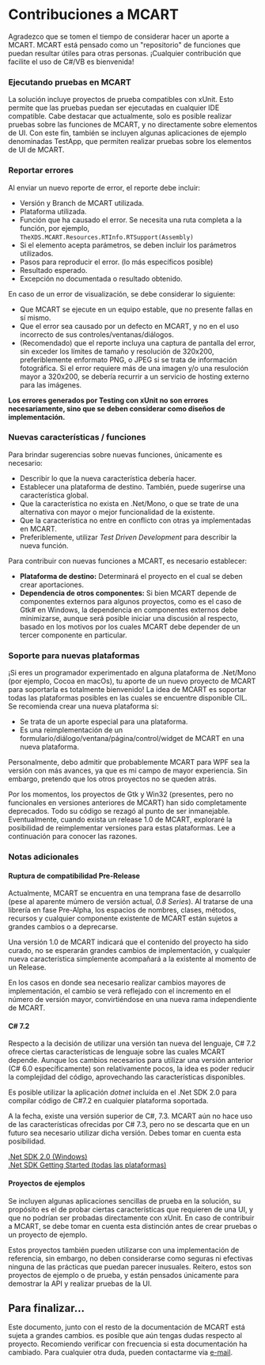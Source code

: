 # Contribuciones a MCART
Agradezco que se tomen el tiempo de considerar hacer un aporte a MCART. MCART
está pensado como un "repositorio" de funciones que puedan resultar útiles para
otras personas. ¡Cualquier contribución que facilite el uso de C#/VB es
bienvenida!
### Ejecutando pruebas en MCART
La solución incluye proyectos de prueba compatibles con xUnit. Esto permite que
las pruebas puedan ser ejecutadas en cualquier IDE compatible. Cabe destacar que
actualmente, solo es posible realizar pruebas sobre las funciones de MCART, y no
directamente sobre elementos de UI. Con este fin, también se incluyen algunas
aplicaciones de ejemplo denominadas TestApp, que permiten realizar pruebas sobre
los elementos de UI de MCART.
### Reportar errores
Al enviar un nuevo reporte de error, el reporte debe incluir:
* Versión y Branch de MCART utilizada.
* Plataforma utilizada.
* Función que ha causado el error. Se necesita una ruta completa a la función, por ejemplo, `TheXDS.MCART.Resources.RTInfo.RTSupport(Assembly)`
* Si el elemento acepta parámetros, se deben incluir los parámetros utilizados.
* Pasos para reproducir el error. (lo más específicos posible)
* Resultado esperado.
* Excepción no documentada o resultado obtenido.

En caso de un error de visualización, se debe considerar lo siguiente:
* Que MCART se ejecute en un equipo estable, que no presente fallas en sí mismo.
* Que el error sea causado por un defecto en MCART, y no en el uso incorrecto de sus controles/ventanas/diálogos.
* (Recomendado) que el reporte incluya una captura de pantalla del error, sin exceder los límites de tamaño y resolución de 320x200, preferiblemente enformato PNG, o JPEG si se trata de información fotográfica. Si el error requiere más de una imagen y/o una resuloción mayor a 320x200, se debería recurrir a un servicio de hosting externo para las imágenes.

**Los errores generados por Testing con xUnit no son errores necesariamente, sino que se deben considerar como diseños de implementación.**
### Nuevas características / funciones
Para brindar sugerencias sobre nuevas funciones, únicamente es necesario:
* Describir lo que la nueva característica debería hacer.
* Establecer una plataforma de destino. También, puede sugerirse una característica global.
* Que la característica no exista en .Net/Mono, o que se trate de una alternativa con mayor o mejor funcionalidad de la existente.
* Que la característica no entre en conflicto con otras ya implementadas en MCART.
* Preferiblemente, utilizar *Test Driven Development* para describir la nueva función.

Para contribuir con nuevas funciones a MCART, es necesario establecer:
* **Plataforma de destino:** Determinará el proyecto en el cual se deben crear aportaciones.
* **Dependencia de otros componentes:** Si bien MCART depende de componentes externos para algunos proyectos, como es el caso de Gtk# en Windows, la dependencia en componentes externos debe minimizarse, aunque será posible iniciar una discusión al respecto, basado en los motivos por los cuales MCART debe depender de un tercer componente en particular.
### Soporte para nuevas plataformas
¡Si eres un programador experimentado en alguna plataforma de .Net/Mono (por ejemplo, Cocoa en macOs), tu aporte de un nuevo proyecto de MCART para soportarla es totalmente bienvenido! La idea de MCART es soportar todas las plataformas posibles en las cuales se encuentre disponible CIL. Se recomienda crear una nueva plataforma si:
* Se trata de un aporte especial para una plataforma.
* Es una reimplementación de un formulario/diálogo/ventana/página/control/widget de MCART en una nueva plataforma.

Personalmente, debo admitir que probablemente MCART para WPF sea la versión con
más avances, ya que es mi campo de mayor experiencia. Sin embargo, pretendo que
los otros proyectos no se queden atrás.

Por los momentos, los proyectos de Gtk y Win32 (presentes, pero no funcionales
en versiones anteriores de MCART) han sido completamente deprecados. Todo su
código se rezagó al punto de ser inmanejable. Eventualmente, cuando exista un
release 1.0 de MCART, exploraré la posibilidad de reimplementar versiones para
estas plataformas. Lee a continuación para conocer las razones.
### Notas adicionales
#### Ruptura de compatibilidad Pre-Release
Actualmente, MCART se encuentra en una temprana fase de desarrollo (pese al
aparente múmero de versión actual, *0.8 Series*). Al tratarse de una librería en
fase Pre-Alpha, los espacios de nombres, clases, métodos, recursos y cualquier
componente existente de MCART están sujetos a grandes cambios o a deprecarse.

Una versión 1.0 de MCART indicará que el contenido del proyecto ha sido curado,
no se esperarán grandes cambios de implementación, y cualquier nueva
característica simplemente acompañará a la existente al momento de un Release.

En los casos en donde sea necesario realizar cambios mayores de implementación,
el cambio se verá reflejado con el incremento en el número de versión mayor,
convirtiéndose en una nueva rama independiente de MCART.
#### C# 7.2
Respecto a la decisión de utilizar una versión tan nueva del lenguaje, C# 7.2
ofrece ciertas características de lenguaje sobre las cuales MCART depende.
Aunque los cambios necesarios para utilizar una versión anterior (C# 6.0 
específicamente) son relativamente pocos, la idea es poder reducir la
complejidad del código, aprovechando las características disponibles.

Es posible utilizar la aplicación *dotnet* incluída en el .Net SDK 2.0 para
compilar código de C#7.2 en cualquier plataforma soportada.

A la fecha, existe una versión superior de C#, 7.3. MCART aún no hace uso de
las características ofrecidas por C# 7.3, pero no se descarta que en un
futuro sea necesario utilizar dicha versión. Debes tomar en cuenta esta
posibilidad.

[.Net SDK 2.0 (Windows)](https://www.microsoft.com/download/details.aspx?id=19988)  
[.Net SDK Getting Started (todas las plataformas)](https://www.microsoft.com/net/core)
#### Proyectos de ejemplos
Se incluyen algunas aplicaciones sencillas de prueba en la solución, su
propósito es el de probar ciertas características que requieren de una UI, y
que no podrían ser probadas directamente con xUnit. En caso de contribuir a 
MCART, se debe tomar en cuenta esta distinción antes de crear pruebas o un
proyecto de ejemplo.

Estos proyectos también pueden utilizarse con una implementación de referencia,
sin embargo, no deben considerarse como seguras ni efectivas ninguna de las
prácticas que puedan parecer inusuales. Reitero, estos son proyectos de ejemplo
o de prueba, y están pensados únicamente para demostrar la API y realizar
pruebas de la UI.
## Para finalizar...
Este documento, junto con el resto de la documentación de MCART está sujeta a 
grandes cambios. es posible que aún tengas dudas respecto al proyecto. 
Recomiendo verificar con frecuencia si esta documentación ha cambiado. Para 
cualquier otra duda, pueden contactarme via 
[e-mail](mailto:xds_xps_ivx@hotmail.com).

